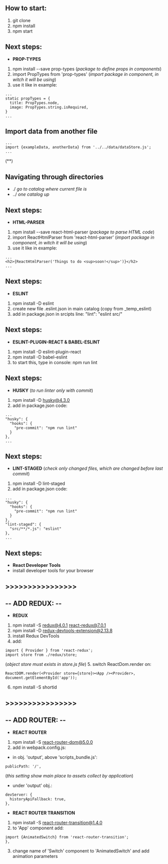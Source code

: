## How to start:

1. git clone
2. npm install
3. npm start

## Next steps:

- **PROP-TYPES**
1. npm install --save prop-types (*package to define props in components*)
2. import PropTypes from 'prop-types' (*import package in component, in witch it will be using*)
3. use it like in example:
```
...
static propTypes = {
  title: PropTypes.node,
  image: PropTypes.string.isRequired,
}
...
```

## Import data from another file

```
...
import {exampleData, anotherData} from '../../data/dataStore.js';
...
```
(**)

## Navigating through directories
- ./  *go to catalog where current file is*
- ../ *one catalog up*

## Next steps:

- **HTML-PARSER**
1. npm install --save react-html-parser (*package to parse HTML code*)
2. import ReactHtmlParser from 'react-html-parser' (*import package in component, in witch it will be using*)
3. use it like in example:
```
...
<h2>{ReactHtmlParser('Things to do <sup>soon!</sup>')}</h2>
...
```

## Next steps:

- **ESLINT**
1. npm install -D eslint
2. create new file .eslint.json in main catalog (copy from _temp_eslint)
3. add in package.json in srcipts line: "lint": "eslint src/"

## Next steps:

- **ESLINT-PLUGIN-REACT & BABEL-ESLINT**
1. npm install -D eslint-plugin-react
2. npm install -D babel-eslint
3. to start this, type in console: npm run lint

## Next steps:

- **HUSKY** (*to run linter only with commit*)
1. npm install -D husky@4.3.0
2. add in package.json code:
```
...
"husky": {
  "hooks": {
    "pre-commit": "npm run lint"
  }
},
...
```

## Next steps:

- **LINT-STAGED** (*check only changed files, which are changed before last commit*)
1. npm install -D lint-staged
2. add in package.json code:
```
...
"husky": {
  "hooks": {
    "pre-commit": "npm run lint"
  }
},
"lint-staged": {
  "src/**/*.js": "eslint"
},
...
```

## Next steps:

- **React Developer Tools** 
- install developer tools for your browser

## >>>>>>>>>>>>>>>>
## -- ADD REDUX: --

- **REDUX**
1. npm install -S redux@4.0.1 react-redux@7.0.1
2. npm install -D redux-devtools-extension@2.13.8
3. install Redux DevTools 
4. add:
```
import { Provider } from 'react-redux';
import store from ./redux/store;
```
(*object store must exists in store.js file*)
5. switch ReactDom.render on:
```
ReactDOM.render(<Provider store={store}><App /><Provider>, document.getElementById('app'));
```
6. npm install -S shortid


## >>>>>>>>>>>>>>>>
## -- ADD ROUTER: --

- **REACT ROUTER**
1. npm install -S react-router-dom@5.0.0
2. add in webpack.config.js:
- in obj. 'output', above 'scripts_bundle.js':
```
publicPath: '/',
```
(*this setting show main place to assets collect by application*)
- under 'output' obj.:
```
devServer: {
  historyApiFallback: true,
},
```

- **REACT ROUTER TRANSITION**
1. npm install -S react-router-transition@1.4.0
2. to 'App' component add:
 ```
import {AnimatedSwitch} from 'react-router-transition';
},
```
3. change name of 'Switch' component to 'AnimatedSwitch' and add animation parameters